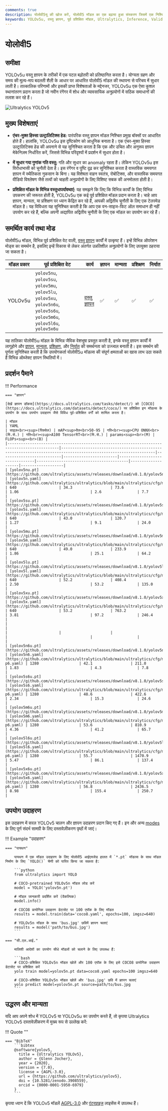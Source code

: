 ```yaml
---
comments: true
description: योलोवी5यू की खोज करें, योलोवी5 मॉडल का एक बढ़ाया हुआ संस्करण जिसमें एक निश्चित रफ़्तार के बदलाव और विभिन्न वस्तु ज्ञापन कार्यों के लिए कई पूर्व प्रशिक्षित मॉडल शामिल हैं।
keywords: YOLOv5u, वस्तु ज्ञापन, पूर्व प्रशिक्षित मॉडल, Ultralytics, Inference, Validation, YOLOv5, YOLOv8, एंचर-मुक्त, वस्तुनिपाति रहित, वास्तविक समय अनुप्रयोग, मशीन लर्निंग
---
```


# योलोवी5

## समीक्षा

YOLOv5u वस्तु ज्ञापन के तरीकों में एक पटल बढ़ोतरी को प्रतिष्ठानित करता है। योग्यता ग्रहण और समय की मूल्य-माप बदलती शैली के आधार पर आधारित योलोवी5 मॉडल की स्थापना से परिचय में सुधार लाती है। तात्कालिक परिणामों और इसकी प्राप्त विशेषताओं के मद्देनजर, YOLOv5u एक ऐसा कुशल स्थानांतरण प्रदान करता है जो नवीन रंगेंगर में शोध और व्यावसायिक अनुप्रयोगों में सठिक समाधानों की तलाश कर रहे हैं।

![Ultralytics YOLOv5](https://raw.githubusercontent.com/ultralytics/assets/main/yolov5/v70/splash.png)

## मुख्य विशेषताएं

- **एंचर-मुक्त हिस्सा उल्ट्रालिटिक्स हेड:** पारंपरिक वस्तु ज्ञापन मॉडल निश्चित प्रमुख बॉक्सों पर आधारित होते हैं। हालांकि, YOLOv5u इस दृष्टिकोण को आधुनिक बनाता है। एक एंचर-मुक्त हिस्सा उल्ट्रालिटिक्स हेड की अपनाने से यह सुनिश्चित करता है कि एक और उचित और अनुरूप ज्ञापन मेकेनिज़म निर्धारित करें, जिससे विभिन्न परिदृश्यों में प्रदर्शन में सुधार होता है।

- **में सुधार गया गुणांक गति वस्तु:** गति और सुधार का anomaly रहता हैं। लेकिन YOLOv5u इस विरोधाभासी को चुनौती देता है। इस रंगेंगर व पुष्टि दृढ़ कर सुनिश्चित करता है वास्तविक समयगत ज्ञापन में स्थैतिकता नुकसान के बिना। यह विशेषता वाहन स्वतंत्र, रोबोटिक्स, और वास्तविक समयगत वीडियो विश्लेषण जैसे तत्वों को चाहती अनुप्रयोगों के लिए विशिष्ट सबक की अनमोलता होती है।

- **प्रशिक्षित मॉडल के विभिन्न वस्तुधापर्यावथाएं:** यह समझने कि लिए कि विभिन्न कार्यों के लिए विभिन्न उपकरण की जरूरत होती है, YOLOv5u एक कई पूर्व प्रशिक्षित मॉडल प्रदान करता है। चाहे आप ज्ञापन, मान्यता, या प्रशिक्षण पर ध्यान केंद्रित कर रहे हैं, आपकी अद्वितीय चुनौती के लिए एक टेलरमेड मॉडल है। यह विविधता यह सुनिश्चित करती है कि आप एक वन-साइज-फिट ऑल समाधान ही नहीं उपयोग कर रहे हैं, बल्कि अपनी अद्यापित अद्वितीय चुनौती के लिए एक मॉडल का उपयोग कर रहे हैं।

## समर्थित कार्य तथा मोड

योलोवी5u मॉडल, विभिन्न पूर्व प्रशिक्षित वेट वाली, [वस्तु ज्ञापन](../tasks/detect.md) कार्यों में उत्कृष्ट हैं। इन्हें विभिन्न ऑपरेशन मोड्स का समर्थन है, इसलिए इन्हें विकास से लेकर अंतर्गत उन्नतिशील अनुप्रयोगों के लिए उपयुक्त ठहराया जा सकता है।

| मॉडल प्रकार | पूर्व प्रशिक्षित वेट                                                                                                        | कार्य                              | ज्ञापन | मान्यता | प्रशिक्षण | निर्यात |
|-------------|-----------------------------------------------------------------------------------------------------------------------------|------------------------------------|--------|---------|-----------|---------|
| YOLOv5u     | `yolov5nu`, `yolov5su`, `yolov5mu`, `yolov5lu`, `yolov5xu`, `yolov5n6u`, `yolov5s6u`, `yolov5m6u`, `yolov5l6u`, `yolov5x6u` | [वस्तु ज्ञापन](../tasks/detect.md) | ✅      | ✅       | ✅         | ✅       |

यह तालिका योलोवी5u मॉडल के विभिन्न जैविक वेशभूषा प्रस्तुत करती है, इनके वस्तु ज्ञापन कार्यों में लागूहोने और [ज्ञापन](../modes/predict.md), [मान्यता](../modes/val.md), [प्रशिक्षण](../modes/train.md), और [निर्यात](../modes/export.md) की समर्थनता को उज्ज्वल बनाती है। इस समर्थन की पूर्णता सुनिश्चित करती है कि उपयोगकर्ता योलोवी5u मॉडल्स की संपूर्ण क्षमताओं का खास लाभ उठा सकते हैं विभिन्न ऑब्जेक्ट ज्ञापन स्थितियों में।

## प्रदर्शन पैमाने

!!! Performance

    === "ज्ञापन"

    [देखें ज्ञापन डॉकस](https://docs.ultralytics.com/tasks/detect/) को [COCO](https://docs.ultralytics.com/datasets/detect/coco/) पर प्रशिक्षित इन मॉडल्स के उपयोग के साथ उपयोग उदाहरण जैसे विविध पूर्व-प्रशिक्षित वर्गों को शामिल करता है।

    | मॉडल                                                                                       | YAML                                                                                                           | साइज़<br><sup>(पिक्सेल) | mAP<sup>वैल<br>50-95 | गति<br><sup>CPU ONNX<br>(मि.से.) | गति<br><sup>A100 TensorRT<br>(मि.से.) | params<sup><br>(M) | FLOPs<sup><br>(B) |
    |---------------------------------------------------------------------------------------------|----------------------------------------------------------------------------------------------------------------|---------------------------|------------------------|--------------------------------|-----------------------------------------|--------------------|-------------------|
    | [yolov5nu.pt](https://github.com/ultralytics/assets/releases/download/v8.1.0/yolov5nu.pt)   | [yolov5n.yaml](https://github.com/ultralytics/ultralytics/blob/main/ultralytics/cfg/models/v5/yolov5.yaml)     | 640                   | 34.3                 | 73.6                           | 1.06                                | 2.6                | 7.7               |
    | [yolov5su.pt](https://github.com/ultralytics/assets/releases/download/v8.1.0/yolov5su.pt)   | [yolov5s.yaml](https://github.com/ultralytics/ultralytics/blob/main/ultralytics/cfg/models/v5/yolov5.yaml)     | 640                   | 43.0                 | 120.7                          | 1.27                                | 9.1                | 24.0              |
    | [yolov5mu.pt](https://github.com/ultralytics/assets/releases/download/v8.1.0/yolov5mu.pt)   | [yolov5m.yaml](https://github.com/ultralytics/ultralytics/blob/main/ultralytics/cfg/models/v5/yolov5.yaml)     | 640                   | 49.0                 | 233.9                          | 1.86                                | 25.1               | 64.2              |
    | [yolov5lu.pt](https://github.com/ultralytics/assets/releases/download/v8.1.0/yolov5lu.pt)   | [yolov5l.yaml](https://github.com/ultralytics/ultralytics/blob/main/ultralytics/cfg/models/v5/yolov5.yaml)     | 640                   | 52.2                 | 408.4                          | 2.50                                | 53.2               | 135.0             |
    | [yolov5xu.pt](https://github.com/ultralytics/assets/releases/download/v8.1.0/yolov5xu.pt)   | [yolov5x.yaml](https://github.com/ultralytics/ultralytics/blob/main/ultralytics/cfg/models/v5/yolov5.yaml)     | 640                   | 53.2                 | 763.2                          | 3.81                                | 97.2               | 246.4             |
    |                                                                                             |                                                                                                                |                       |                      |                                |                                     |                    |                   |
    | [yolov5n6u.pt](https://github.com/ultralytics/assets/releases/download/v8.1.0/yolov5n6u.pt) | [yolov5n6.yaml](https://github.com/ultralytics/ultralytics/blob/main/ultralytics/cfg/models/v5/yolov5-p6.yaml) | 1280                  | 42.1                 | 211.0                          | 1.83                                | 4.3                | 7.8               |
    | [yolov5s6u.pt](https://github.com/ultralytics/assets/releases/download/v8.1.0/yolov5s6u.pt) | [yolov5s6.yaml](https://github.com/ultralytics/ultralytics/blob/main/ultralytics/cfg/models/v5/yolov5-p6.yaml) | 1280                  | 48.6                 | 422.6                          | 2.34                                | 15.3               | 24.6              |
    | [yolov5m6u.pt](https://github.com/ultralytics/assets/releases/download/v8.1.0/yolov5m6u.pt) | [yolov5m6.yaml](https://github.com/ultralytics/ultralytics/blob/main/ultralytics/cfg/models/v5/yolov5-p6.yaml) | 1280                  | 53.6                 | 810.9                          | 4.36                                | 41.2               | 65.7              |
    | [yolov5l6u.pt](https://github.com/ultralytics/assets/releases/download/v8.1.0/yolov5l6u.pt) | [yolov5l6.yaml](https://github.com/ultralytics/ultralytics/blob/main/ultralytics/cfg/models/v5/yolov5-p6.yaml) | 1280                  | 55.7                 | 1470.9                         | 5.47                                | 86.1               | 137.4             |
    | [yolov5x6u.pt](https://github.com/ultralytics/assets/releases/download/v8.1.0/yolov5x6u.pt) | [yolov5x6.yaml](https://github.com/ultralytics/ultralytics/blob/main/ultralytics/cfg/models/v5/yolov5-p6.yaml) | 1280                  | 56.8                 | 2436.5                         | 8.98                                | 155.4              | 250.7             |

## उपयोग उदाहरण

इस उदाहरण में सरल YOLOv5 चालन और ज्ञापन उदाहरण प्रदान किए गए हैं। इन और अन्य [modes](../modes/index.md) के लिए पूर्ण संदर्भ सामग्री के लिए दस्तावेज़ीकरण पृष्ठों में जाएं।

!!! Example "उदाहरण"

    === "पायथन"

        पायथन में एक मॉडल उदाहरण के लिए योलोवी5 आईएमजेड हालत में `*.pt` मॉडल्स के साथ मॉडल निर्माण के लिए `YOLO()` श्रेणी को पारित किया जा सकता है:

        ```python
        from ultralytics import YOLO

        # COCO-pretrained YOLOv5n मॉडल लोड करें
        model = YOLO('yolov5n.pt')

        # मॉडल जानकारी प्रदर्शित करें (वैकल्पिक)
        model.info()

        # COCO8 प्रायोगिक उदाहरण डेटासेट पर 100 एपॉक के लिए मॉडल
        results = model.train(data='coco8.yaml', epochs=100, imgsz=640)

        # YOLOv5n मॉडल के साथ 'bus.jpg' छविमें ज्ञापन चलाएं
        results = model('path/to/bus.jpg')
        ```

    === "सी.एल.आई."

        मालिशी आदेशों का उपयोग सीधे मॉडलों को चलाने के लिए उपलब्ध हैं:

        ```bash
        # COCO-प्रशिक्षित YOLOv5n मॉडल खोलें और 100 एपॉक के लिए इसे COCO8 प्रायोगिक उदाहरण डेटासेट पर प्रशिक्षित करें
        yolo train model=yolov5n.pt data=coco8.yaml epochs=100 imgsz=640

        # COCO-प्रशिक्षित YOLOv5n मॉडल खोलें और 'bus.jpg' छवि में ज्ञापन चलाएं
        yolo predict model=yolov5n.pt source=path/to/bus.jpg
        ```

## उद्धरण और मान्यता

यदि आप अपने शोध में YOLOv5 या YOLOv5u का उपयोग करते हैं, तो कृपया Ultralytics YOLOv5 दस्तावेज़ीकरण में मुख्य रूप से उल्लेख करें:

!!! Quote ""

    === "BibTeX"
        ```bibtex
        @software{yolov5,
          title = {Ultralytics YOLOv5},
          author = {Glenn Jocher},
          year = {2020},
          version = {7.0},
          license = {AGPL-3.0},
          url = {https://github.com/ultralytics/yolov5},
          doi = {10.5281/zenodo.3908559},
          orcid = {0000-0001-5950-6979}
        }
        ```

कृपया ध्यान दें कि YOLOv5 मॉडलें [AGPL-3.0](https://github.com/ultralytics/ultralytics/blob/main/LICENSE) और [एंटरप्राइज](https://ultralytics.com/license) लाइसेंस में उपलब्ध हैं।
